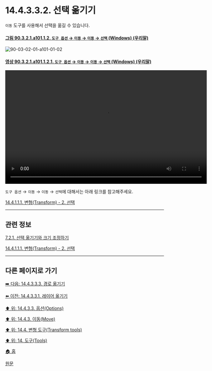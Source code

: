 # 14.4.3.3.2. 선택 옮기기
`이동` 도구를 사용해서 선택을 옮길 수 있습니다.

<a id="90-03-02-01-a101-01-02"></a>

#### [그림 90.3.2.1.a101.1.2. `도구 옵션` → `이동` → `이동` → `선택` (Windows) (우리말)](./90-03-02-01-move.md#90-03-02-01-a101-01-02)
![90-03-02-01-a101-01-02](https://github.com/wonder13662/gimp/assets/15767104/8f828491-9624-4a28-b8bf-b806afa83d9a)

<a id="90-03-02-01-a101-01-02-01"></a>

#### [영상 90.3.2.1.a101.1.2.1. `도구 옵션` → `이동` → `이동` → `선택` (Windows) (우리말)](./90-03-02-01-move.md#90-03-02-01-a101-01-02-01)
<video controls="controls" width="640" height="360" src="https://github.com/wonder13662/gimp/assets/15767104/2faa65df-3412-483b-9750-080d3d2b3e4c"></video>

`도구 옵션` → `이동` → `이동` → `선택`에 대해서는 아래 링크를 참고해주세요.

[14.4.1.1.1. 변형(Transform) - 2. 선택](./14-04-01-01-01-transform.md#14-04-01-01-01-s2)

***

## 관련 정보

[7.2.1. 선택 옮기기와 크기 조정하기](./07-02-01-00-moving-or-resizing-a-selection.md)

[14.4.1.1.1. 변형(Transform) - 2. 선택](./14-04-01-01-01-transform.md#14-04-01-01-01-s2)

***

## 다른 페이지로 가기

[➡️ 다음: 14.4.3.3.3. 경로 옮기기](./14-04-03-03-03-move_path.md)

[⬅️ 이전: 14.4.3.3.1. 레이어 옮기기](./14-04-03-03-01-move_layer.md)

[⬆️ 위: 14.4.3.3. 옵션(Options)](./14-04-03-03-00-options.md)

[⬆️ 위: 14.4.3. 이동(Move)](./14-04-03-00-move.md)

[⬆️ 위: 14.4. 변형 도구(Transform tools)](./14-04-00-transform-tools.md)

[⬆️ 위: 14. 도구(Tools)](./14-00-tools.md)

[🏠 홈](./00-home.md)

[원문](https://docs.gimp.org/2.10/ko/gimp-tool-move.html#idm15012)
